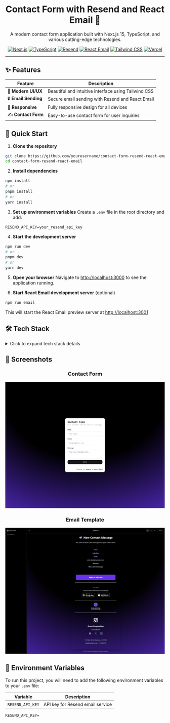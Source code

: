 <div align="center">

# Contact Form with Resend and React Email 📧

A modern contact form application built with Next.js 15, TypeScript, and various cutting-edge technologies.

[![Next.js](https://img.shields.io/badge/Next.js-black?style=for-the-badge&logo=next.js&logoColor=white)](https://nextjs.org/)
[![TypeScript](https://img.shields.io/badge/TypeScript-007ACC?style=for-the-badge&logo=typescript&logoColor=white)](https://www.typescriptlang.org/)
[![Resend](https://img.shields.io/badge/Resend-FF4F64?style=for-the-badge&logo=resend&logoColor=white)](https://resend.com/)
[![React Email](https://img.shields.io/badge/React_Email-3068B7?style=for-the-badge&logo=react&logoColor=white)](https://react.email/)
[![Tailwind CSS](https://img.shields.io/badge/Tailwind_CSS-06B6D4?style=for-the-badge&logo=tailwind-css&logoColor=white)](https://tailwindcss.com/)
[![Vercel](https://img.shields.io/badge/Vercel-000000?style=for-the-badge&logo=vercel&logoColor=white)](https://vercel.com/)

</div>

---

## ✨ Features

<div align="center">

| Feature              | Description                                          |
| -------------------- | ---------------------------------------------------- |
| 🎨 **Modern UI/UX**  | Beautiful and intuitive interface using Tailwind CSS |
| 🔒 **Email Sending** | Secure email sending with Resend and React Email     |
| 📱 **Responsive**    | Fully responsive design for all devices              |
| ✍️ **Contact Form**  | Easy-to-use contact form for user inquiries          |

</div>

## 🚀 Quick Start

1. **Clone the repository**

```bash
git clone https://github.com/yourusername/contact-form-resend-react-email.git
cd contact-form-resend-react-email
```

2. **Install dependencies**

```bash
npm install
# or
pnpm install
# or
yarn install
```

3. **Set up environment variables**
   Create a `.env` file in the root directory and add:

```env
RESEND_API_KEY=your_resend_api_key
```

4. **Start the development server**

```bash
npm run dev
# or
pnpm dev
# or
yarn dev
```

5. **Open your browser**
   Navigate to [http://localhost:3000](http://localhost:3000) to see the application running.

6. **Start React Email development server** (optional)

```bash
npm run email
```

This will start the React Email preview server at [http://localhost:3001](http://localhost:3001)

## 🛠️ Tech Stack

<details>
<summary>Click to expand tech stack details</summary>

### Core Framework

- **[Next.js 15](https://nextjs.org/)** - React framework for production
- **[TypeScript](https://www.typescriptlang.org/)** - Static type checking

### Email Services

- **[Resend](https://resend.com/)** - Modern email delivery service
- **[React Email](https://react.email/)** - Email template builder for React

### Form Management

- **[React Hook Form](https://react-hook-form.com/)** - Form validation
- **[Zod](https://zod.dev/)** - TypeScript-first schema validation
- **[Next Safe Action](https://next-safe-action.dev/)** - Type-safe server actions

### UI Components & Styling

- **[Tailwind CSS](https://tailwindcss.com/)** - Utility-first CSS framework
- **[Shadcn UI](https://ui.shadcn.com/)** - Re-usable components
- **[Lucide Icons](https://lucide.dev/)** - Beautiful open-source icons

### Motion & Feedback

- **[Motion One](https://motion.dev/)** - Animation library
- **[Sonner](https://sonner.emilkowal.ski/)** - Toast notifications

</details>

## 📸 Screenshots

<div align="center">

### Contact Form

![Contact Form](/public/contact-form.png)

### Email Template

![Email Template](/public/react-email.png)

</div>

## 🔐 Environment Variables

To run this project, you will need to add the following environment variables to your `.env` file:

| Variable         | Description                      |
| ---------------- | -------------------------------- |
| `RESEND_API_KEY` | API key for Resend email service |

```
RESEND_API_KEY=
```
